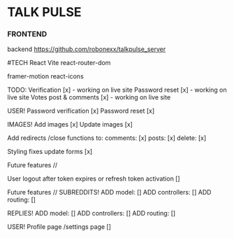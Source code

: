 # TALK PULSE 

### FRONTEND

backend https://github.com/robonexx/talkpulse_server

#TECH
React 
Vite
react-router-dom

framer-motion
react-icons

TODO:
Verification [x] - working on live site
Password reset [x] - working on live site
Votes post & comments [x] - working on live site

USER!
Password verification [x]
Password reset [x]

IMAGES! 
Add images [x]
Update images [x]

Add redirects /close functions to:
comments:   [x]
posts:      [x]
delete:     [x]

Styling fixes update forms [x]

Future features // 

User logout after token expires or refresh token activation []

Future features // 
SUBREDDITS!
ADD model:              []
ADD controllers:        []
ADD routing:            []


REPLIES!
ADD model:              []
ADD controllers:        []
ADD routing:            []

USER!
Profile page /settings page []